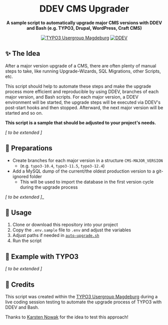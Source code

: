 <div align="center">

# DDEV CMS Upgrader

**A sample script to automatically upgrade major CMS versions with DDEV and Bash (e.g. TYPO3,
Drupal, WordPress, Craft CMS)**

[![TYPO3 Usergroup Magdeburg](https://img.shields.io/badge/TYPO3-Usergroup_Magdeburg-ff8700?style=flat-square&logo=typo3)](https://www.meetup.com/de-DE/typo3-usergroup-magdeburg/)
[![DDEV](https://img.shields.io/badge/DDEV-Foundation-02a8e2?style=flat-square&logo=data:image/png;base64,iVBORw0KGgoAAAANSUhEUgAAABMAAAAPCAYAAAAGRPQsAAAACXBIWXMAAAsSAAALEgHS3X78AAABIElEQVQ4jY2T0XGDMBBE383wbzoIHYRUELuDdBBTQXAH7sAlQCdOKsCuIKQC6GDzkVOsgCDeGY3uxGnvMZKMFUn69LBfKLmY2SEk2ZoZcAFG4CvxbQPUknIzqwAsQVMAnRv91+gKNEBrZlWKbIzm64LRBqiBFqiARtKNTNIReFwxmDYcA5XvOcVkz0AJ5J4XPnr+HkDudS1wAE7ADiCT1HiXDx+hcwuc3TCsPzhFD+yDya+0rEZSLqmbrJ8lHT3exnMGPEWdRo9fPcd/Jajw+Y3bQc0laVihnGpwmi6KFZuVfseQtA/xQuN8YtRJGlKF2xnHfXRl6gXk/FzI8JS2wHsCMNyzAtiZ2fqLkVTfQVeG+hnZxKwEXiLKqXoz60PyDWDeV6d2QUBxAAAAAElFTkSuQmCC)](https://ddev.com/)

</div>

## ✨ The Idea

After a major version upgrade of a CMS, there are often plenty of manual steps to take, like
running Upgrade-Wizards, SQL Migrations, other Scripts, etc.

This script should help to automate these steps and make the upgrade process more efficient and
reproducible by using DDEV, branches of each major version, and Bash scripts. For each major version,
a DDEV environment will be started, the upgrade steps will be executed via DDEV's post-start hooks
and then stopped. Afterward, the next major version will be started and so on.

**This script is a sample that should be adjusted to your project's needs.**

_[ to be extended ]_

## 🔧 Preparations

- Create branches for each major version in a structure `CMS-MAJOR_VERSION`
    - (e.g. `typo3-10.4`, `typo3-11.5`, `typo3-12.4`)
- Add a MySQL dump of the current/the oldest production version to a git-ignored folder
    - This will be used to import the database in the first version cycle during the upgrade process

_[ to be extended ]__

## 🚀 Usage

1. Clone or download this repository into your project
2. Copy the `.env.sample` file to `.env` and adjust the variables
3. Adjust paths if needed in [`auto-upgrade.sh`](auto-upgrade.sh)
4. Run the script

## 📝 Example with TYPO3

_[ to be extended ]_

## 💎 Credits

This script was created within the [TYPO3 Usergroup Magdeburg](https://www.meetup.com/de-DE/typo3-usergroup-magdeburg/)
during a live coding session testing to automate the upgrade process of TYPO3 with DDEV and Bash.

Thanks to [Karsten Nowak](https://github.com/kanow) for the idea to test this approach!
